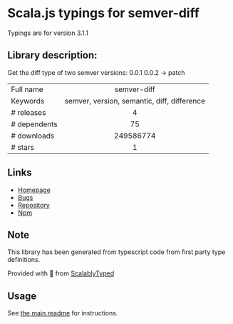 
# Scala.js typings for semver-diff

Typings are for version 3.1.1

## Library description:
Get the diff type of two semver versions: 0.0.1 0.0.2 → patch

|                    |                 |
| ------------------ | :-------------: |
| Full name          | semver-diff |
| Keywords           | semver, version, semantic, diff, difference |
| # releases         | 4 |
| # dependents       | 75 |
| # downloads        | 249586774 |
| # stars            | 1 |

## Links
- [Homepage](https://github.com/sindresorhus/semver-diff#readme)
- [Bugs](https://github.com/sindresorhus/semver-diff/issues)
- [Repository](https://github.com/sindresorhus/semver-diff)
- [Npm](https://www.npmjs.com/package/semver-diff)
    


## Note
This library has been generated from typescript code from first party type definitions.

Provided with :purple_heart: from [ScalablyTyped](https://github.com/oyvindberg/ScalablyTyped)

## Usage
See [the main readme](../../readme.md) for instructions.


